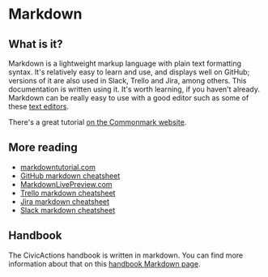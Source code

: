 # Markdown

## What is it?

Markdown is a lightweight markup language with plain text formatting syntax. It's relatively easy to learn and use, and displays well on GitHub; versions of it are also used in Slack, Trello and Jira, among others. This documentation is written using it. It's worth learning, if you haven't already. Markdown can be really easy to use with a good editor such as some of these [text editors](text-editors.md).

There's a great tutorial [on the Commonmark website](http://commonmark.org/help/tutorial/).

## More reading

- [markdowntutorial.com](http://markdowntutorial.com/)
- [GitHub markdown cheatsheet](https://github.com/adam-p/markdown-here/wiki/Markdown-Cheatsheet)
- [MarkdownLivePreview.com](http://markdownlivepreview.com/)
- [Trello markdown cheatsheet](http://help.trello.com/article/821-using-markdown-in-trello)
- [Jira markdown cheatsheet](https://confluence.atlassian.com/bitbucketserver/markdown-syntax-guide-776639995.html)
- [Slack markdown cheatsheet](https://get.slack.help/hc/en-us/articles/202288908-Format-your-messages)

## Handbook

The CivicActions handbook is written in markdown. You can find more information about that on this [handbook Markdown page](../../000-contributing/markdown.md).
